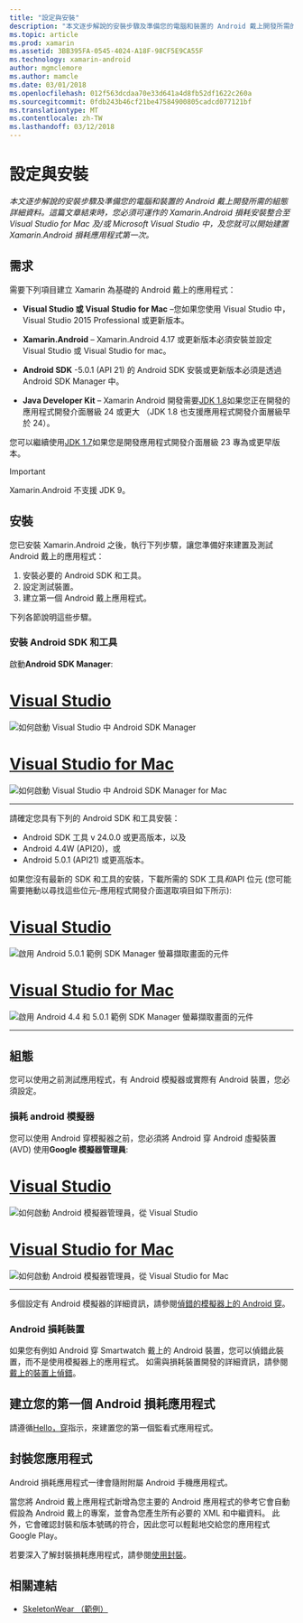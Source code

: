 ```yaml
---
title: "設定與安裝"
description: "本文逐步解說的安裝步驟及準備您的電腦和裝置的 Android 戴上開發所需的組態詳細資料。 這篇文章結束時，您必須可運作的 Xamarin.Android 損耗安裝整合至 Visual Studio for Mac 及/或 Microsoft Visual Studio 中，及您就可以開始建置 Xamarin.Android 損耗應用程式第一次。"
ms.topic: article
ms.prod: xamarin
ms.assetid: 3BB395FA-0545-4024-A18F-98CF5E9CA55F
ms.technology: xamarin-android
author: mgmclemore
ms.author: mamcle
ms.date: 03/01/2018
ms.openlocfilehash: 012f563dcdaa70e33d641a4d8fb52df1622c260a
ms.sourcegitcommit: 0fdb243b46cf21be47584900805cadcd077121bf
ms.translationtype: MT
ms.contentlocale: zh-TW
ms.lasthandoff: 03/12/2018
---
```

# <a name="setup-and-installation"></a>設定與安裝

_本文逐步解說的安裝步驟及準備您的電腦和裝置的 Android 戴上開發所需的組態詳細資料。這篇文章結束時，您必須可運作的 Xamarin.Android 損耗安裝整合至 Visual Studio for Mac 及/或 Microsoft Visual Studio 中，及您就可以開始建置 Xamarin.Android 損耗應用程式第一次。_

## <a name="requirements"></a>需求

需要下列項目建立 Xamarin 為基礎的 Android 戴上的應用程式：

-   **Visual Studio 或 Visual Studio for Mac** &ndash;您如果您使用 Visual Studio 中，Visual Studio 2015 Professional 或更新版本。

-   **Xamarin.Android** &ndash; Xamarin.Android 4.17 或更新版本必須安裝並設定 Visual Studio 或 Visual Studio for mac。

-   **Android SDK** -5.0.1 (API 21) 的 Android SDK 安裝或更新版本必須是透過 Android SDK Manager 中。

-   **Java Developer Kit** &ndash; Xamarin Android 開發需要[JDK 1.8](http://www.oracle.com/technetwork/java/javase/downloads/jdk8-downloads-2133151.html)如果您正在開發的應用程式開發介面層級 24 或更大 （JDK 1.8 也支援應用程式開發介面層級早於 24）。

您可以繼續使用[JDK 1.7](http://www.oracle.com/technetwork/java/javase/downloads/jdk7-downloads-1880260.html)如果您是開發應用程式開發介面層級 23 專為或更早版本。

> [!IMPORTANT]
> Xamarin.Android 不支援 JDK 9。

## <a name="installation"></a>安裝

您已安裝 Xamarin.Android 之後，執行下列步驟，讓您準備好來建置及測試 Android 戴上的應用程式： 

1.  安裝必要的 Android SDK 和工具。
2.  設定測試裝置。
3.  建立第一個 Android 戴上應用程式。

下列各節說明這些步驟。


### <a name="install-android-sdk-and-tools"></a>安裝 Android SDK 和工具 

啟動**Android SDK Manager**: 

# <a name="visual-studiotabvswin"></a>[Visual Studio](#tab/vswin)

![如何啟動 Visual Studio 中 Android SDK Manager](installation-images/vs/sdk-menu.png)

# <a name="visual-studio-for-mactabvsmac"></a>[Visual Studio for Mac](#tab/vsmac)

![如何啟動 Visual Studio 中 Android SDK Manager for Mac](installation-images/xs/sdk-menu.png)

-----


請確定您具有下列的 Android SDK 和工具安裝：

* Android SDK 工具 v 24.0.0 或更高版本，以及
* Android 4.4W (API20)，或
* Android 5.0.1 (API21) 或更高版本。

如果您沒有最新的 SDK 和工具的安裝，下載所需的 SDK 工具*和*API 位元 (您可能需要捲動以尋找這些位元&ndash;應用程式開發介面選取項目如下所示): 

# <a name="visual-studiotabvswin"></a>[Visual Studio](#tab/vswin)

![啟用 Android 5.0.1 範例 SDK Manager 螢幕擷取畫面的元件](installation-images/vs/sdk-select.png)

# <a name="visual-studio-for-mactabvsmac"></a>[Visual Studio for Mac](#tab/vsmac)

![啟用 Android 4.4 和 5.0.1 範例 SDK Manager 螢幕擷取畫面的元件](installation-images/xs/sdk-select.png)

-----


## <a name="configuration"></a>組態

您可以使用之前測試應用程式，有 Android 模擬器或實際有 Android 裝置，您必須設定。 


### <a name="android-wear-emulator"></a>損耗 android 模擬器

您可以使用 Android 穿模擬器之前，您必須將 Android 穿 Android 虛擬裝置 (AVD) 使用**Google 模擬器管理員**:

# <a name="visual-studiotabvswin"></a>[Visual Studio](#tab/vswin)

![如何啟動 Android 模擬器管理員，從 Visual Studio](installation-images/vs/emulator-menu.png)

# <a name="visual-studio-for-mactabvsmac"></a>[Visual Studio for Mac](#tab/vsmac)

![如何啟動 Android 模擬器管理員，從 Visual Studio for Mac](installation-images/xs/emulator-menu.png)

-----

多個設定有 Android 模擬器的詳細資訊，請參閱[偵錯的模擬器上的 Android 穿](~/android/wear/deploy-test/debug-on-emulator.md)。


### <a name="android-wear-device"></a>Android 損耗裝置

如果您有例如 Android 穿 Smartwatch 戴上的 Android 裝置，您可以偵錯此裝置，而不是使用模擬器上的應用程式。 如需與損耗裝置開發的詳細資訊，請參閱[戴上的裝置上偵錯](~/android/wear/deploy-test/debug-on-device.md)。


## <a name="create-your-first-android-wear-app"></a>建立您的第一個 Android 損耗應用程式

請遵循[Hello，穿](~/android/wear/get-started/hello-wear.md)指示，來建置您的第一個監看式應用程式。


## <a name="packaging-your-app"></a>封裝您應用程式

Android 損耗應用程式一律會隨附附屬 Android 手機應用程式。 

當您將 Android 戴上應用程式新增為您主要的 Android 應用程式的參考它會自動假設為 Android 戴上的專案，並會為您產生所有必要的 XML 和中繼資料。 此外，它會確認封裝和版本號碼的符合，因此您可以輕鬆地交給您的應用程式 Google Play。 

若要深入了解封裝損耗應用程式，請參閱[使用封裝](~/android/wear/deploy-test/packaging.md)。


## <a name="related-links"></a>相關連結

- [SkeletonWear （範例）](https://developer.xamarin.com/samples/SkeletonWear/)

